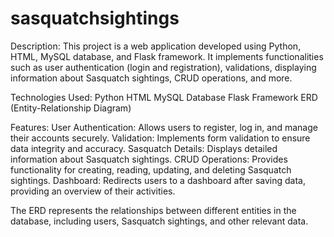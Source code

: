 # sasquatchsightings

Description: 
This project is a web application developed using Python, HTML, MySQL database, and Flask framework. It implements functionalities such as user authentication (login and registration), validations, displaying information about Sasquatch sightings, CRUD operations, and more.

Technologies Used:
Python
HTML
MySQL Database
Flask Framework
ERD (Entity-Relationship Diagram)


Features:
User Authentication: Allows users to register, log in, and manage their accounts securely.
Validation: Implements form validation to ensure data integrity and accuracy.
Sasquatch Details: Displays detailed information about Sasquatch sightings.
CRUD Operations: Provides functionality for creating, reading, updating, and deleting Sasquatch sightings.
Dashboard: Redirects users to a dashboard after saving data, providing an overview of their activities.


The ERD represents the relationships between different entities in the database, including users, Sasquatch sightings, and other relevant data.
